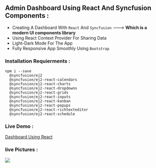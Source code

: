 ##  Admin Dashboard Using React And Syncfusion Components :
 + Creating A Dashboard With `React` And `Syncfusion` ---> **Which is a modern UI components library** 
 + Using React Context Provider For Sharing Data
 + Light-Dark Mode For The App
 + Fully Responsive App Smoothly Using `Bootstrap`
 
 ### Installation Requierments :
 ```
 npm i --save 
   @syncfusion/ej2
   @syncfusion/ej2-react-calendars
   @syncfusion/ej2-react-charts
   @syncfusion/ej2-react-dropdowns
   @syncfusion/ej2-react-grids
   @syncfusion/ej2-react-inputs
   @syncfusion/ej2-react-kanban
   @syncfusion/ej2-react-popups
   @syncfusion/ej2-react-richtexteditor
   @syncfusion/ej2-react-schedule
   ``` 
 ### Live Demo : 
 [Dashboard Using React](https://ob-dashboard-syncfusion-rect.onrender.com)
 
 ### live Pictures :
 <div>
 <img src='https://user-images.githubusercontent.com/114960595/214124409-13e6b068-8a3c-4f4c-87d3-c1fae8af6a87.PNG' />
 </div>
